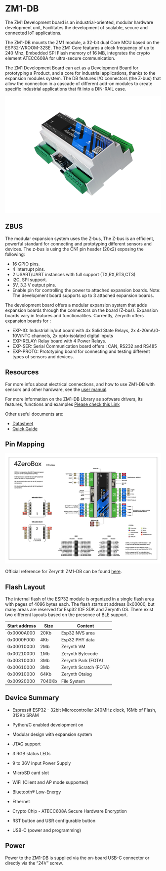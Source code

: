 # ZM1-DB

The ZM1 Development board is an industrial-oriented, modular hardware development unit, Facilitates the development of scalable, secure and connected IoT applications.

The ZM1-DB mounts the ZM1 module, a 32-bit dual Core MCU based on the ESP32-WROOM-32SE. The ZM1 Core features a clock frequency of up to 240 Mhz, Embedded SPI Flash memory of 16 MB, integrates the crypto element ATECC608A for ultra-secure communication.

The ZM1 Development Board can act as a Development Board for prototyping a Product, and a core for industrial applications, thanks to the expansion modules system.
The DB features I/O connectors (the Z-bus) that allow the connection in a cascade of different add-on modules to create specific industrial applications that fit into a DIN-RAIL case.

![](img/4zerobox_v1.png)

## ZBUS

The modular expansion system uses the Z-bus, The Z-bus is an efficient, powerful standard for connecting and prototyping different sensors and devices.
The z-bus is using the CN1 pin header (20x2) exposing the following:
* 16 GPIO pins.
* 4 interrupt pins.
* 2 USART/UART instances with full support (TX,RX,RTS,CTS)
* I2C, SPI support.
* 5V, 3.3 V output pins.
* Enable pin for controlling the power to attached expansion boards.
Note: The development board supports up to 3 attached expansion boards.

The development board offers a modular expansion system that adds expansion boards through the connectors on the board (Z-bus).
Expansion boards vary in features and functionalities. Currently, Zerynth offers expansion boards for :

* EXP-IO: Industrial in/out board with 4x Solid State Relays, 2x 4-20mA/0-10V/NTC channels, 2x opto-isolated digital inputs
* EXP-RELAY: Relay board with 4 Power Relays.
* EXP-SER: Serial Communication board offers : CAN, RS232 and RS485
* EXP-PROTO: Prototyping board for connecting and testing different types of sensors and devices.


## Resources

For more infos about electrical connections, and how to use ZM1-DB with sensors and other hardware, see the  [user manual](https://www.zerynth.com/download/13894/).

For more information on the ZM1-DB Library as software drivers, Its features, functions and examples
[Please check this Link](/latest/reference/libs/zerynth/4zerobox/docs/)

Other useful documents are:

-   [Datasheet](https://www.zerynth.com/download/13895/)
-   [Quick Guide](https://www.zerynth.com/download/15283/)



## Pin Mapping

![](img/4zeroboxpin.png)

Official reference for Zerynth ZM1-DB can be found  [here](https://www.zerynth.com/4zeroplatform/).

## Flash Layout

The internal flash of the ESP32 module is organized in a single flash area with pages of 4096 bytes each. The flash starts at address 0x00000, but many areas are reserved for Esp32 IDF SDK and Zerynth OS. There exist two different layouts based on the presence of BLE support.

| Start address | Size  | Content                 |
|---------------|-------|-------------------------|
| 0x0000A000    | 20Kb  | Esp32 NVS area          |
| 0x0000F000    | 4Kb   | Esp32 PHY data          |
| 0x00010000    | 2Mb   | Zerynth VM              |
| 0x00210000    | 1Mb   | Zerynth Bytecode        |
| 0x00310000    | 3Mb   | Zerynth Park (FOTA)     |
| 0x00610000    | 3Mb   | Zerynth Scratch (FOTA)  |
| 0x00910000    | 64Kb  | Zerynth Otalog          |
| 0x00920000    | 7040Kb| File System             |

## Device Summary

* Espressif ESP32 - 32bit Microcontroller 240MHz clock, 16Mb of Flash, 312Kb SRAM

* Python/C enabled development on

* Modular design with expansion system

* JTAG support

* 3 RGB status LEDs

* 9 to 36V input Power Supply

* MicroSD card slot

* WiFi (Client and AP mode supported)

* Bluetooth® Low-Energy

* Ethernet

* Crypto Chip - ATECC608A Secure Hardware Encryption

* RST button and USR configurable button

* USB-C (power and programming)

## Power

Power to the ZM1-DB is supplied via the on-board USB-C connector or directly via the “24V” screw.

